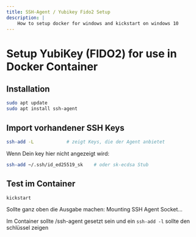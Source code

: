 ```yaml
---
title: SSH-Agent / Yubikey Fido2 Setup
description: |
    How to setup docker for windows and kickstart on windows 10
---
```


# Setup YubiKey (FIDO2) for use in Docker Container

## Installation

```bash
sudo apt update
sudo apt install ssh-agent
```


## Import vorhandener SSH Keys

```bash
ssh-add -L            # zeigt Keys, die der Agent anbietet
```

Wenn Dein key hier nicht angezeigt wird:


```bash
ssh-add ~/.ssh/id_ed25519_sk    # oder sk-ecdsa Stub
```


## Test im Container

```
kickstart
```

Sollte ganz oben die Ausgabe machen: Mounting SSH Agent Socket...

Im Container sollte /ssh-agent gesetzt sein und ein `ssh-add -l` sollte den schlüssel zeigen
